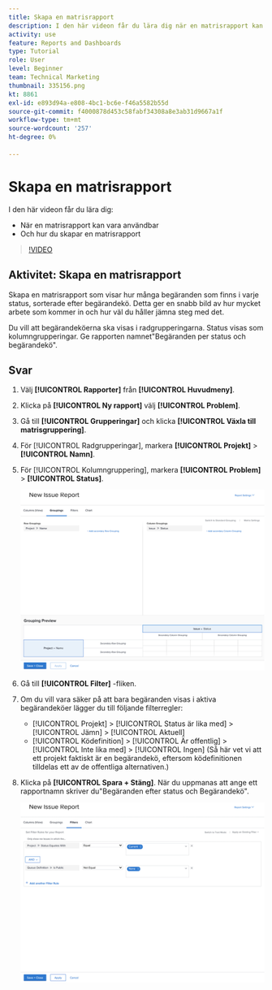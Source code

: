 ```yaml
---
title: Skapa en matrisrapport
description: I den här videon får du lära dig när en matrisrapport kan vara användbar och hur du skapar en matrisrapport i [!DNL  Workfront].
activity: use
feature: Reports and Dashboards
type: Tutorial
role: User
level: Beginner
team: Technical Marketing
thumbnail: 335156.png
kt: 8861
exl-id: e893d94a-e808-4bc1-bc6e-f46a5582b55d
source-git-commit: f4000878d453c58fabf34308a8e3ab31d9667a1f
workflow-type: tm+mt
source-wordcount: '257'
ht-degree: 0%

---
```


# Skapa en matrisrapport

I den här videon får du lära dig:

* När en matrisrapport kan vara användbar
* Och hur du skapar en matrisrapport

>[!VIDEO](https://video.tv.adobe.com/v/335156/?quality=12)

## Aktivitet: Skapa en matrisrapport

Skapa en matrisrapport som visar hur många begäranden som finns i varje status, sorterade efter begärandekö. Detta ger en snabb bild av hur mycket arbete som kommer in och hur väl du håller jämna steg med det.

Du vill att begärandeköerna ska visas i radgrupperingarna. Status visas som kolumngrupperingar. Ge rapporten namnet&quot;Begäranden per status och begärandekö&quot;.

## Svar

1. Välj **[!UICONTROL Rapporter]** från **[!UICONTROL Huvudmeny]**.
1. Klicka på **[!UICONTROL Ny rapport]** välj **[!UICONTROL Problem]**.
1. Gå till **[!UICONTROL Grupperingar]** och klicka **[!UICONTROL Växla till matrisgruppering]**.
1. För [!UICONTROL Radgrupperingar], markera **[!UICONTROL Projekt]** > **[!UICONTROL Namn]**.
1. För [!UICONTROL Kolumngruppering], markera **[!UICONTROL Problem]** > **[!UICONTROL Status]**.

   ![En bild av skärmen för att skapa en ny gruppering av problemrapporter](assets/matrix-report-groupings.png)

1. Gå till **[!UICONTROL Filter]** -fliken.
1. Om du vill vara säker på att bara begäranden visas i aktiva begärandeköer lägger du till följande filterregler:

   * [!UICONTROL Projekt] > [!UICONTROL Status är lika med] > [!UICONTROL Jämn] > [!UICONTROL Aktuell]
   * [!UICONTROL Ködefinition] > [!UICONTROL Är offentlig] > [!UICONTROL Inte lika med] > [!UICONTROL Ingen] (Så här vet vi att ett projekt faktiskt är en begärandekö, eftersom ködefinitionen tilldelas ett av de offentliga alternativen.)

1. Klicka på **[!UICONTROL Spara + Stäng]**. När du uppmanas att ange ett rapportnamn skriver du&quot;Begäranden efter status och Begärandekö&quot;.

   ![En bild av skärmen för att skapa ett nytt rapportfilter](assets/matrix-report-filters.png)
